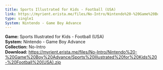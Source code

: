 ```yaml
---
title: Sports Illustrated for Kids - Football (USA)
link: https://myrient.erista.me/files/No-Intro/Nintendo%20-%20Game%20Boy%20Advance/Sports%20Illustrated%20for%20Kids%20-%20Football%20(USA).zip
type: single1
System: Nintendo - Game Boy Advance
---
```

<b>Game:</b> Sports Illustrated for Kids - Football (USA)<br>
<b>System:</b> Nintendo - Game Boy Advance<br>
<b>Collection:</b> No-Intro<br>
<b>Download:</b> https://myrient.erista.me/files/No-Intro/Nintendo%20-%20Game%20Boy%20Advance/Sports%20Illustrated%20for%20Kids%20-%20Football%20(USA).zip